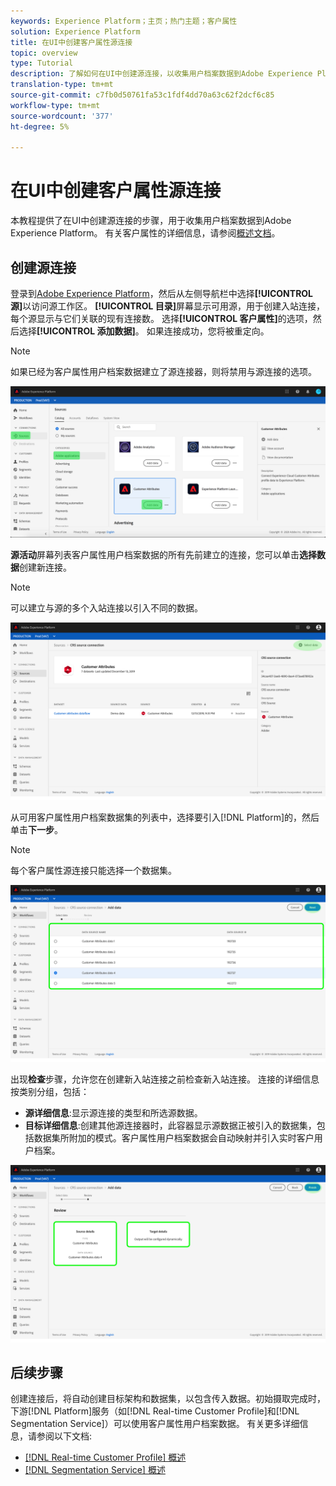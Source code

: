 ```yaml
---
keywords: Experience Platform；主页；热门主题；客户属性
solution: Experience Platform
title: 在UI中创建客户属性源连接
topic: overview
type: Tutorial
description: 了解如何在UI中创建源连接，以收集用户档案数据到Adobe Experience Platform的客户属性。
translation-type: tm+mt
source-git-commit: c7fb0d50761fa53c1fdf4dd70a63c62f2dcf6c85
workflow-type: tm+mt
source-wordcount: '377'
ht-degree: 5%

---
```



# 在UI中创建客户属性源连接

本教程提供了在UI中创建源连接的步骤，用于收集用户档案数据到Adobe Experience Platform。 有关客户属性的详细信息，请参阅[概述文档](https://experienceleague.adobe.com/docs/core-services/interface/customer-attributes/attributes.html)。

## 创建源连接

登录到[Adobe Experience Platform](https://platform.adobe.com)，然后从左侧导航栏中选择&#x200B;**[!UICONTROL 源]**&#x200B;以访问源工作区。 **[!UICONTROL 目录]**&#x200B;屏幕显示可用源，用于创建入站连接，每个源显示与它们关联的现有连接数。 选择&#x200B;**[!UICONTROL 客户属性]**&#x200B;的选项，然后选择&#x200B;**[!UICONTROL 添加数据]**。 如果连接成功，您将被重定向。

>[!NOTE]
>
>如果已经为客户属性用户档案数据建立了源连接器，则将禁用与源连接的选项。

![](../../../../images/tutorials/create/customer-attributes/catalog.png)

**源活动**&#x200B;屏幕列表客户属性用户档案数据的所有先前建立的连接，您可以单击&#x200B;**选择数据**&#x200B;创建新连接。

>[!NOTE]
>
>可以建立与源的多个入站连接以引入不同的数据。

![](../../../../images/tutorials/create/customer-attributes/source_activity.png)

从可用客户属性用户档案数据集的列表中，选择要引入[!DNL Platform]的，然后单击&#x200B;**下一步**。

>[!NOTE]
>
>每个客户属性源连接只能选择一个数据集。

![](../../../../images/tutorials/create/customer-attributes/select_data.png)

出现&#x200B;**检查**&#x200B;步骤，允许您在创建新入站连接之前检查新入站连接。 连接的详细信息按类别分组，包括：

* **源详细信息**:显示源连接的类型和所选源数据。
* **目标详细信息**:创建其他源连接器时，此容器显示源数据正被引入的数据集，包括数据集所附加的模式。客户属性用户档案数据会自动映射并引入实时客户用户档案。

![](../../../../images/tutorials/create/customer-attributes/review.png)

## 后续步骤

创建连接后，将自动创建目标架构和数据集，以包含传入数据。初始摄取完成时，下游[!DNL Platform]服务（如[!DNL Real-time Customer Profile]和[!DNL Segmentation Service]）可以使用客户属性用户档案数据。 有关更多详细信息，请参阅以下文档:

* [[!DNL Real-time Customer Profile] 概述](../../../../../profile/home.md)
* [[!DNL Segmentation Service] 概述](../../../../../segmentation/home.md)
